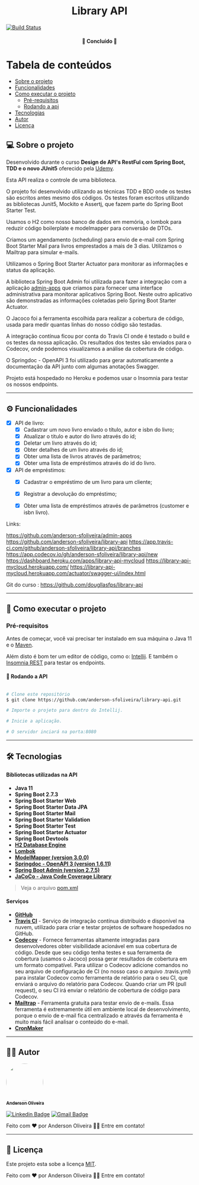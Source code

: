 <h1 align="center">
  Library API
</h1>

[![Build Status](https://app.travis-ci.com/anderson-sfoliveira/library-api.svg?branch=main)](https://app.travis-ci.com/anderson-sfoliveira/library-api)

<h4 align="center">
	🚧  Concluído  🚧
</h4>

Tabela de conteúdos
=================
<!--ts-->
* [Sobre o projeto](#-sobre-o-projeto)
* [Funcionalidades](#-funcionalidades)
* [Como executar o projeto](#-como-executar-o-projeto)
    * [Pré-requisitos](#pré-requisitos)
    * [Rodando a api](#-rodando-a-api)
* [Tecnologias](#-tecnologias)
* [Autor](#-autor)
* [Licença](#user-content--licença)
<!--te-->


## 💻 Sobre o projeto

Desenvolvido durante o curso **Design de API's RestFul com Spring Boot, TDD e o novo JUnit5** oferecido pela [Udemy](https://www.udemy.com/course/design-de-apis-restful-com-tdd-spring-boot-e-junit-5/).

Esta API realiza o controle de uma biblioteca.

O projeto foi desenvolvido utilizando as técnicas TDD e BDD onde os testes são escritos antes mesmo dos códigos.
Os testes foram escritos utilizando as bibliotecas Junit5, Mockito e Assertj, que fazem parte do Spring Boot Starter Test.

Usamos o H2 como nosso banco de dados em memória, o lombok para reduzir código boilerplate e modelmapper para conversão de DTOs.

Criamos um agendamento (scheduling) para envio de e-mail com Spring Boot Starter Mail para livros emprestados a mais de 3 dias.
Utilizamos o Mailtrap para simular e-mails.

Utilizamos o Spring Boot Starter Actuator para monitorar as informações e status da aplicação.

A biblioteca Spring Boot Admin foi utilizada para fazer a integração com a aplicação [admin-apps](https://github.com/anderson-sfoliveira/admin-apps) que criamos para fornecer uma interface administrativa para monitorar aplicativos Spring Boot.
Neste outro aplicativo são demonstradas as informações coletadas pelo Spring Boot Starter Actuator.

O Jacoco foi a ferramenta escolhida para realizar a cobertura de código, usada para medir quantas linhas do nosso código são testadas.

A integração contínua ficou por conta do Travis CI onde é testado o build e os testes da nossa aplicação.
Os resultados dos testes são enviados para o Codecov, onde podemos visualizamos a análise da cobertura de código.

O Springdoc - OpenAPI 3 foi utilizado para gerar automaticamente a documentação da API junto com algumas anotações Swagger.

Projeto está hospedado no Heroku e podemos usar o Insomnia para testar os nossos endpoints.

---

## ⚙️ Funcionalidades

- [x] API de livro:
  - [x] Cadastrar um novo livro enviado o título, autor e isbn do livro;
  - [x] Atualizar o titulo e autor do livro através do id;
  - [x] Deletar um livro através do id;
  - [x] Obter detalhes de um livro através do id;
  - [x] Obter uma lista de livros através de parâmetros;
  - [x] Obter uma lista de empréstimos através do id do livro.

- [x] API de empréstimos:
  - [x] Cadastrar o empréstimo de um livro para um cliente;
  - [x] Registrar a devolução do empréstimo;
  - [x] Obter uma lista de empréstimos através de parâmetros (customer e isbn livro).


Links:

https://github.com/anderson-sfoliveira/admin-apps
https://github.com/anderson-sfoliveira/library-api
https://app.travis-ci.com/github/anderson-sfoliveira/library-api/branches
https://app.codecov.io/gh/anderson-sfoliveira/library-api/new
https://dashboard.heroku.com/apps/library-api-mycloud
https://library-api-mycloud.herokuapp.com/
https://library-api-mycloud.herokuapp.com/actuator/swagger-ui/index.html

Git do curso : https://github.com/dougllasfps/library-api


---

## 🚀 Como executar o projeto

### Pré-requisitos

Antes de começar, você vai precisar ter instalado em sua máquina o Java 11 e o [Maven](https://maven.apache.org/).

Além disto é bom ter um editor de código, como o: [Intellij](https://www.jetbrains.com/pt-br/idea/). E também o
[Insomnia REST](https://insomnia.rest/) para testar os endpoints.

#### 🎲 Rodando a API

```bash

# Clone este repositório
$ git clone https://github.com/anderson-sfoliveira/library-api.git

# Importe o projeto para dentro do Intellij.

# Inicie a aplicação.

# O servidor inciará na porta:8080

```
---

## 🛠 Tecnologias


#### **Bibliotecas utilizadas na API**

-   **Java 11**
-   **Spring Boot 2.7.3**
-   **Spring Boot Starter Web**
-   **Spring Boot Starter Data JPA**
-   **Spring Boot Starter Mail**
-   **Spring Boot Starter Validation**
-   **Spring Boot Starter Test**
-   **Spring Boot Starter Actuator**
-   **Spring Boot Devtools**
-   **[H2 Database Engine](https://www.h2database.com/html/main.html)**
-   **[Lombok](https://projectlombok.org/)**
-   **[ModelMapper (version 3.0.0)](http://modelmapper.org/)**
-   **[Springdoc - OpenAPI 3 (version 1.6.11)](https://springdoc.org/)**
-   **[Spring Boot Admin (version 2.7.5)](https://github.com/codecentric/spring-boot-admin)**
-   **[JaCoCo - Java Code Coverage Library](https://www.jacoco.org/jacoco/trunk/index.html)**

> Veja o arquivo [pom.xml](https://github.com/anderson-sfoliveira/library-api/blob/main/pom.xml)

#### **Serviços**

-   **[GitHub](https://github.com/)**
-   **[Travis CI](https://www.travis-ci.com/)** - Serviço de integração contínua distribuído e disponível na nuvem, utilizado para criar e testar projetos de software hospedados no GitHub.
-   **[Codecov](https://about.codecov.io/)** - Fornece ferramentas altamente integradas para desenvolvedores obter visibilidade acionável em sua cobertura de código.
Desde que seu código tenha testes e sua ferramenta de cobertura (usamos o Jacoco) possa gerar resultados de cobertura em um formato compatível.
Para utilizar o Codecov adicione comandos no seu arquivo de configuração de CI (no nosso caso o arquivo .travis.yml) para instalar Codecov como ferramenta de relatório para o seu CI, que enviará o arquivo do relatório para Codecov.
Quando criar um PR (pull request), o seu CI irá enviar o relatório de cobertura de código para Codecov.
-   **[Mailtrap](https://mailtrap.io/)** - Ferramenta gratuita para testar envio de e-mails.
Essa ferramenta é extremamente útil em ambiente local de desenvolvimento, porque o envio de e-mail fica centralizado e através da ferramenta é muito mais fácil analisar o conteúdo do e-mail.
-   **[CronMaker](http://www.cronmaker.com/)**

---

## 🦸🏾 Autor

<a href="https://www.linkedin.com/in/anderson-sfoliveira/">
 <img style="border-radius: 50%;" src="https://avatars.githubusercontent.com/u/2175235?s=400&u=432d3456eb62f2df111abdccd667976321f6f74a&v=4" width="100px;" alt=""/>
 <br />
 <sub><b>Anderson Oliveira</b></sub></a> <a href="https://www.linkedin.com/in/anderson-sfoliveira/" title="Anderson Oliveira"></a>
 <br />

[![Linkedin Badge](https://img.shields.io/badge/-Anderson-blue?style=flat-square&logo=Linkedin&logoColor=white&link=https://www.linkedin.com/in/anderson-sfoliveira/)](https://www.linkedin.com/in/anderson-sfoliveira/)
[![Gmail Badge](https://img.shields.io/badge/-anderson.sfoliveira@gmail.com-c14438?style=flat-square&logo=Gmail&logoColor=white&link=mailto:anderson.sfoliveira@gmail.com)](mailto:anderson.sfoliveira@gmail.com)

Feito com ❤️ por Anderson Oliveira 👋🏽 Entre em contato!

---

## 📝 Licença

Este projeto esta sobe a licença [MIT](./LICENSE).

Feito com ❤️ por Anderson Oliveira 👋🏽 Entre em contato!
